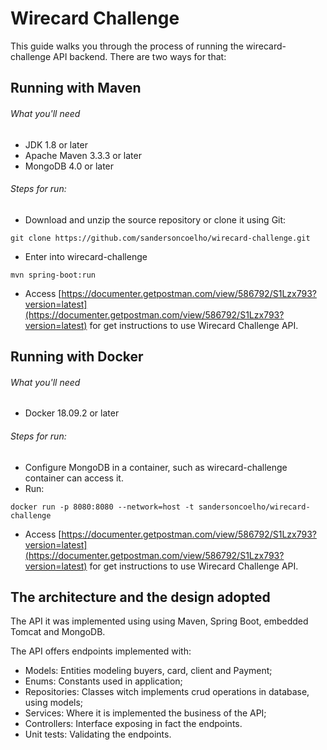 # Wirecard Challenge

This guide walks you through the process of running the wirecard-challenge API backend. There are two ways for that:

## Running with Maven
###### What you'll need
- JDK 1.8 or later
- Apache Maven 3.3.3 or later
- MongoDB 4.0 or later

###### Steps for run:
- Download and unzip the source repository or clone it using Git: 
```
git clone https://github.com/sandersoncoelho/wirecard-challenge.git
```
- Enter into wirecard-challenge
```
mvn spring-boot:run
```
- Access [https://documenter.getpostman.com/view/586792/S1Lzx793?version=latest](https://documenter.getpostman.com/view/586792/S1Lzx793?version=latest) for get instructions to use Wirecard Challenge API.

## Running with Docker
###### What you'll need
- Docker 18.09.2 or later

###### Steps for run:
- Configure MongoDB in a container, such as wirecard-challenge container can access it.
- Run:
```
docker run -p 8080:8080 --network=host -t sandersoncoelho/wirecard-challenge
```
- Access [https://documenter.getpostman.com/view/586792/S1Lzx793?version=latest](https://documenter.getpostman.com/view/586792/S1Lzx793?version=latest) for get instructions to use Wirecard Challenge API.

## The architecture and the design adopted

The API it was implemented using using Maven, Spring Boot, embedded Tomcat and MongoDB.

The API offers endpoints implemented with:
- Models: Entities modeling buyers, card, client and Payment;
- Enums: Constants used in application;
- Repositories: Classes witch implements crud operations in database, using models;
- Services: Where it is implemented the business of the API;
- Controllers: Interface exposing in fact the endpoints.
- Unit tests: Validating the endpoints.